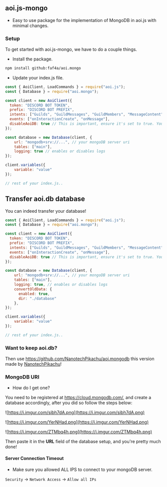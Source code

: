 ## aoi.js-mongo

- Easy to use package for the implementation of MongoDB in aoi.js with minimal changes.

### Setup

To get started with aoi.js-mongo, we have to do a couple things.

- Install the package.
```bash
npm install github:faf4a/aoi.mongo
```

- Update your index.js file.

```js
const { AoiClient, LoadCommands } = require("aoi.js");
const { Database } = require("aoi.mongo");

const client = new AoiClient({
  token: "DISCORD BOT TOKEN",
  prefix: "DISCORD BOT PREFIX",
  intents: ["Guilds", "GuildMessages", "GuildMembers", "MessageContent"],
  events: ["onInteractionCreate", "onMessage"],
  disableAoiDB: true // This is important, ensure it's set to true. You can't use both at once.
});

const database = new Database(client, {
    url: "mongodb+srv://...", // your mongoDB server uri
    tables: ["main"],
    logging: true // enables or disables logs
});

client.variables({
    variable: "value"
});

// rest of your index.js..
```

## Transfer aoi.db database

You can indeed transfer your database!

```js
const { AoiClient, LoadCommands } = require("aoi.js");
const { Database } = require("aoi.mongo");

const client = new AoiClient({
  token: "DISCORD BOT TOKEN",
  prefix: "DISCORD BOT PREFIX",
  intents: ["Guilds", "GuildMessages", "GuildMembers", "MessageContent"],
  events: ["onInteractionCreate", "onMessage"],
  disableAoiDB: true // This is important, ensure it's set to true. You can't use both at once.
});

const database = new Database(client, {
    url: "mongodb+srv://...", // your mongoDB server uri
    tables: ["main"],
    logging: true, // enables or disables logs
    convertOldData: {
      enabled: true,
      dir: "./database"
    },
});

client.variables({
    variable: "value"
});

// rest of your index.js..
```

### Want to keep aoi.db?

Then use https://github.com/NanotechPikachu/aoi.mongodb this version made by [NanotechPikachu](https://github.com/NanotechPikachu)!

### MongoDB URI

- How do I get one?

You need to be registered at https://cloud.mongodb.com/, and create a database accordingly, after you did so follow the steps below:

![https://i.imgur.com/sibh7dA.png](https://i.imgur.com/sibh7dA.png)

![https://i.imgur.com/YerNHad.png](https://i.imgur.com/YerNHad.png)

![https://i.imgur.com/ZTMbq4h.png](https://i.imgur.com/ZTMbq4h.png)

Then paste it in the **URL** field of the database setup, and you're pretty much done!

#### Server Connection Timeout

- Make sure you allowed ALL IPS to connect to your mongoDB server.

`Security` -> `Network Access` -> `Allow all IPs`

